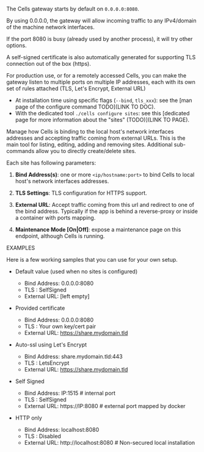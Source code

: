 The Cells gateway starts by default on `0.0.0.0:8080`.

By using 0.0.0.0, the gateway will allow incoming traffic to any IPv4/domain of the machine network interfaces.

If the port 8080 is busy (already used by another process), it will try other options.

A self-signed certificate is also automatically generated for supporting TLS connection out of the box (https).

For production use, or for a remotely accessed Cells, you can make the gateway listen to multiple ports on multiple IP addresses,
each with its own set of rules attached (TLS, Let's Encrypt, External URL)

- At installation time using specific flags (`--bind`, `tls_xxx`): see the [man page of the configure command TODO](LINK TO DOC).
- With the dedicated tool `./cells configure sites`: see this [dedicated page for more information about the "sites" (TODO)](LINK TO PAGE).



Manage how Cells is binding to the local host's network interfaces addresses and accepting traffic coming from external URLs.
  This is the main tool for listing, editing, adding and removing sites. Additional sub-commands allow you to directly create/delete sites.
  
  Each site has following parameters:
  
1. **Bind Address(s)**: one or more `<ip/hostname:port>` to bind Cells to local host's network interfaces addresses. 

2. **TLS Settings**: TLS configuration for HTTPS support.

3. **External URL**: Accept traffic coming from this url and redirect to one of the bind address.
    Typically if the app is behind a reverse-proxy or inside a container with ports mapping.

4. **Maintenance Mode [On|Off]**: expose a maintenance page on this endpoint, although Cells is running.

EXAMPLES 

Here is a few working samples that you can use for your own setup.

  - Default value (used when no sites is configured)
    - Bind Address: 0.0.0.0:8080
    - TLS : SelfSigned
    - External URL: [left empty]
  
  - Provided certificate
    - Bind Address: 0.0.0.0:8080
    - TLS : Your own key/cert pair
    - External URL: https://share.mydomain.tld
  
  - Auto-ssl using Let's Encrypt 
    - Bind Address: share.mydomain.tld:443
    - TLS : LetsEncrypt
    - External URL: https://share.mydomain.tld
  
  - Self Signed
    - Bind Address: IP:1515         # internal port
    - TLS : SelfSigned
    - External URL: https://IP:8080   # external port mapped by docker
  
  - HTTP only
    - Bind Address: localhost:8080
    - TLS : Disabled
    - External URL: http://localhost:8080  # Non-secured local installation